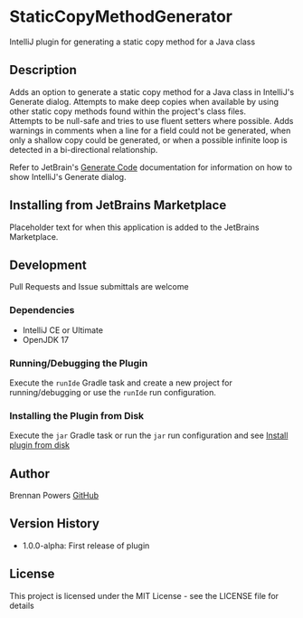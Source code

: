 # StaticCopyMethodGenerator

IntelliJ plugin for generating a static copy method for a Java class

## Description

Adds an option to generate a static copy method for a Java class in IntelliJ's Generate dialog.  Attempts to make deep 
copies when available by using other static copy methods found within the project's class files.  
Attempts to be null-safe and tries to use fluent setters where possible. Adds warnings in comments when a line for a 
field could not be generated, when only a shallow copy could be generated, or when a possible infinite loop is detected
in a bi-directional relationship.

Refer to JetBrain's [Generate Code](https://www.jetbrains.com/help/idea/generating-code.html) documentation for 
information on how to show IntelliJ's Generate dialog.

## Installing from JetBrains Marketplace

Placeholder text for when this application is added to the JetBrains Marketplace.

## Development

Pull Requests and Issue submittals are welcome

### Dependencies

* IntelliJ CE or Ultimate
* OpenJDK 17

### Running/Debugging the Plugin

Execute the `runIde` Gradle task and create a new project for running/debugging or use the `runIde` run configuration.

### Installing the Plugin from Disk

Execute the `jar` Gradle task or run the `jar` run configuration 
and see [Install plugin from disk](https://www.jetbrains.com/help/idea/managing-plugins.html#install_plugin_from_disk)

## Author

Brennan Powers
[GitHub](https://github.com/brennanpowers)

## Version History

* 1.0.0-alpha: First release of plugin

## License

This project is licensed under the MIT License - see the LICENSE file for details